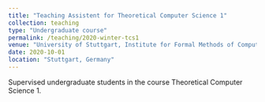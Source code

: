 ```yaml
---
title: "Teaching Assistent for Theoretical Computer Science 1"
collection: teaching
type: "Undergraduate course"
permalink: /teaching/2020-winter-tcs1
venue: "University of Stuttgart, Institute for Formal Methods of Computer Science"
date: 2020-10-01
location: "Stuttgart, Germany"
---
```


Supervised undergraduate students in the course Theoretical Computer Science 1.

